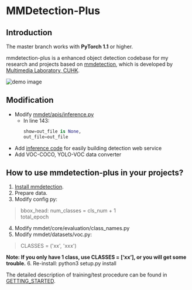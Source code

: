 
# MMDetection-Plus

## Introduction

The master branch works with **PyTorch 1.1** or higher.

mmdetection-plus is a enhanced object detection codebase for my research and projects based on [mmdetection](https://github.com/open-mmlab/mmdetection.git), which is developed by [Multimedia Laboratory, CUHK](http://mmlab.ie.cuhk.edu.hk/).

![demo image](demo/coco_test_12510.jpg)


## Modification
* Modify [mmdet/apis/inference.py](mmdet/apis/inference.py)
  * In line 143:
    ```python
    show=out_file is None,
    out_file=out_file
    ```
* Add [inference code](tools/infer.py) for easily building detection web service
* Add VOC-COCO, YOLO-VOC data converter


## How to use mmdetection-plus in your projects?
1. [Install mmdetection](INSTALL.md).
2. Prepare data.
3. Modify config py:
  > bbox_head: num_classes = cls_num + 1  
  > total_epoch
4. Modify mmdet/core/evaluation/class_names.py
5. Modify mmdet/datasets/voc.py:  
  > CLASSES = ('xx', 'xxx')

**Note: If you only have 1 class, use CLASSES = [‘xx’], or you will get some trouble.**
6. Re-install: python3 setup.py install

The detailed description of training/test procedure can be found in [GETTING_STARTED](GETTING_STARTED.md).